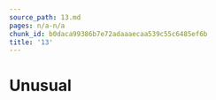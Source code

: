 ```yaml
---
source_path: 13.md
pages: n/a-n/a
chunk_id: b0daca99386b7e72adaaaecaa539c55c6485ef6b
title: '13'
---
```

# Unusual
